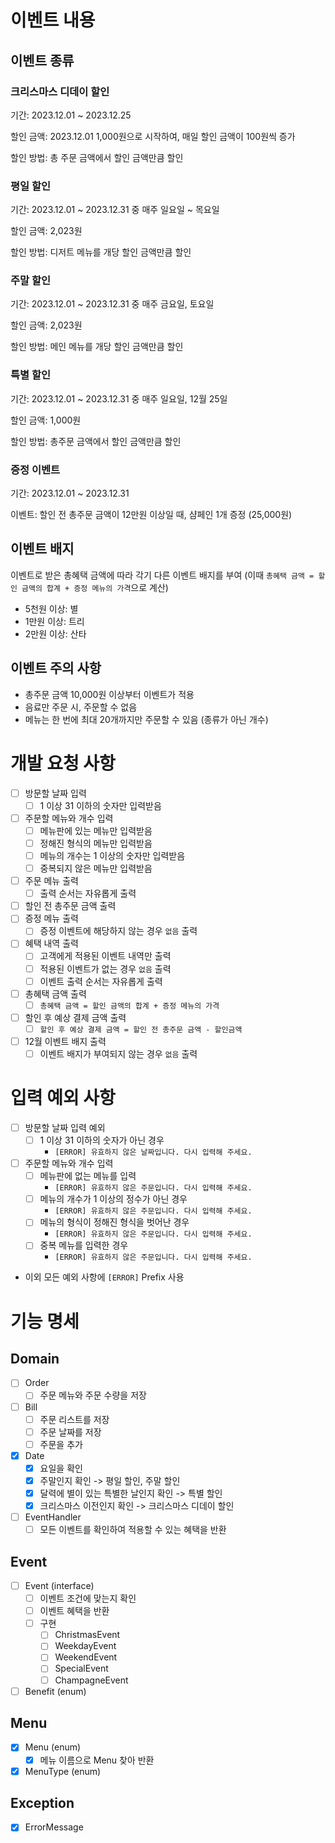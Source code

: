 # 이벤트 내용

## 이벤트 종류

### 크리스마스 디데이 할인

기간: 2023.12.01 ~ 2023.12.25

할인 금액: 2023.12.01 1,000원으로 시작하여, 매일 할인 금액이 100원씩 증가

할인 방법: 총 주문 금액에서 할인 금액만큼 할인

### 평일 할인

기간: 2023.12.01 ~ 2023.12.31 중 매주 일요일 ~ 목요일

할인 금액: 2,023원

할인 방법: 디저트 메뉴를 개당 할인 금액만큼 할인

### 주말 할인

기간: 2023.12.01 ~ 2023.12.31 중 매주 금요일, 토요일

할인 금액: 2,023원

할인 방법: 메인 메뉴를 개당 할인 금액만큼 할인

### 특별 할인

기간: 2023.12.01 ~ 2023.12.31 중 매주 일요일, 12월 25일

할인 금액: 1,000원

할인 방법: 총주문 금액에서 할인 금액만큼 할인

### 증정 이벤트

기간: 2023.12.01 ~ 2023.12.31

이벤트: 할인 전 총주문 금액이 12만원 이상일 때, 샴페인 1개 증정 (25,000원)

## 이벤트 배지

이벤트로 받은 총혜택 금액에 따라 각기 다른 이벤트 배지를 부여
(이때 `총혜택 금액 = 할인 금액의 합계 + 증정 메뉴의 가격`으로 계산)

- 5천원 이상: 별
- 1만원 이상: 트리
- 2만원 이상: 산타

## 이벤트 주의 사항

- 총주문 금액 10,000원 이상부터 이벤트가 적용
- 음료만 주문 시, 주문할 수 없음
- 메뉴는 한 번에 최대 20개까지만 주문할 수 있음 (종류가 아닌 개수)

# 개발 요청 사항

- [ ] 방문할 날짜 입력
    - [ ] 1 이상 31 이하의 숫자만 입력받음
- [ ] 주문할 메뉴와 개수 입력
    - [ ] 메뉴판에 있는 메뉴만 입력받음
    - [ ] 정해진 형식의 메뉴만 입력받음
    - [ ] 메뉴의 개수는 1 이상의 숫자만 입력받음
    - [ ] 중복되지 않은 메뉴만 입력받음
- [ ] 주문 메뉴 출력
    - [ ] 출력 순서는 자유롭게 출력
- [ ] 할인 전 총주문 금액 출력
- [ ] 증정 메뉴 출력
    - [ ] 증정 이벤트에 해당하지 않는 경우 `없음` 출력
- [ ] 혜택 내역 출력
    - [ ] 고객에게 적용된 이벤트 내역만 출력
    - [ ] 적용된 이벤트가 없는 경우 `없음` 출력
    - [ ] 이벤트 출력 순서는 자유롭게 출력
- [ ] 총혜택 금액 출력
    - [ ] `총혜택 금액 = 할인 금액의 합계 + 증정 메뉴의 가격`
- [ ] 할인 후 예상 결제 금액 출력
    - [ ] `할인 후 예상 결제 금액 = 할인 전 총주문 금액 - 할인금액`
- [ ] 12월 이벤트 배지 출력
    - [ ] 이벤트 배지가 부여되지 않는 경우 `없음` 출력

# 입력 예외 사항

- [ ] 방문할 날짜 입력 예외
    - [ ] 1 이상 31 이하의 숫자가 아닌 경우
        - `[ERROR] 유효하지 않은 날짜입니다. 다시 입력해 주세요.`
- [ ] 주문할 메뉴와 개수 입력
    - [ ] 메뉴판에 없는 메뉴를 입력
        - `[ERROR] 유효하지 않은 주문입니다. 다시 입력해 주세요.`
    - [ ] 메뉴의 개수가 1 이상의 정수가 아닌 경우
        - `[ERROR] 유효하지 않은 주문입니다. 다시 입력해 주세요.`
    - [ ] 메뉴의 형식이 정해진 형식을 벗어난 경우
        - `[ERROR] 유효하지 않은 주문입니다. 다시 입력해 주세요.`
    - [ ] 중복 메뉴를 입력한 경우
        - `[ERROR] 유효하지 않은 주문입니다. 다시 입력해 주세요.`
- 이외 모든 예외 사항에 `[ERROR]` Prefix 사용

# 기능 명세

## Domain

- [ ] Order
    - [ ] 주문 메뉴와 주문 수량을 저장
- [ ] Bill
    - [ ] 주문 리스트를 저장
    - [ ] 주문 날짜를 저장
    - [ ] 주문을 추가
- [x] Date
    - [x] 요일을 확인
    - [x] 주말인지 확인 -> 평일 할인, 주말 할인
    - [x] 달력에 별이 있는 특별한 날인지 확인 -> 특별 할인
    - [x] 크리스마스 이전인지 확인 -> 크리스마스 디데이 할인
- [ ] EventHandler
    - [ ] 모든 이벤트를 확인하여 적용할 수 있는 혜택을 반환

## Event

- [ ] Event (interface)
    - [ ] 이벤트 조건에 맞는지 확인
    - [ ] 이벤트 혜택을 반환
    - [ ] 구현
        - [ ] ChristmasEvent
        - [ ] WeekdayEvent
        - [ ] WeekendEvent
        - [ ] SpecialEvent
        - [ ] ChampagneEvent
- [ ] Benefit (enum)

## Menu

- [x] Menu (enum)
    - [x] 메뉴 이름으로 Menu 찾아 반환
- [x] MenuType (enum)

## Exception

- [x] ErrorMessage
